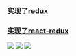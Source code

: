 
### [实现了redux](https://github.com/luckyxutao/2020-learning/tree/master/redux-series/my-app/src/my-redux)
### [实现了react-redux](https://github.com/luckyxutao/2020-learning/tree/master/redux-series/my-app/src/my-react-redux)

![](https://s1.ax1x.com/2020/03/22/85ooOP.png)
![](https://luckyxutao.github.io/assets/blogImg/redux-middleware-4.png)
![](https://luckyxutao.github.io/assets/blogImg/redux-middleware-5.png)